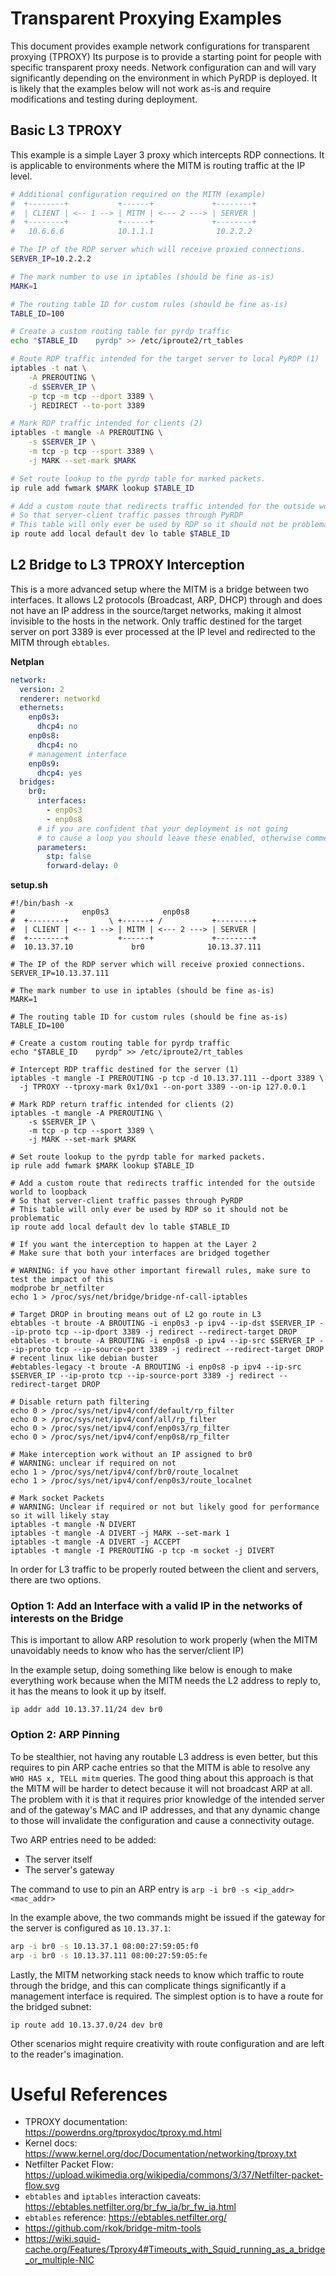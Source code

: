 # Transparent Proxying Examples

This document provides example network configurations for transparent
proxying (TPROXY) Its purpose is to provide a starting point for
people with specific transparent proxy needs. Network configuration
can and will vary significantly depending on the environment in which
PyRDP is deployed. It is likely that the examples below will not work
as-is and require modifications and testing during deployment.


## Basic L3 TPROXY

This example is a simple Layer 3 proxy which intercepts RDP
connections.  It is applicable to environments where the MITM is
routing traffic at the IP level.

```bash
# Additional configuration required on the MITM (example)
#  +--------+           +------+             +--------+
#  | CLIENT | <-- 1 --> | MITM | <--- 2 ---> | SERVER |
#  +--------+           +------+             +--------+
#   10.6.6.6            10.1.1.1              10.2.2.2

# The IP of the RDP server which will receive proxied connections.
SERVER_IP=10.2.2.2

# The mark number to use in iptables (should be fine as-is)
MARK=1

# The routing table ID for custom rules (should be fine as-is)
TABLE_ID=100

# Create a custom routing table for pyrdp traffic
echo "$TABLE_ID    pyrdp" >> /etc/iproute2/rt_tables

# Route RDP traffic intended for the target server to local PyRDP (1)
iptables -t nat \
    -A PREROUTING \
    -d $SERVER_IP \
    -p tcp -m tcp --dport 3389 \
    -j REDIRECT --to-port 3389

# Mark RDP traffic intended for clients (2)
iptables -t mangle -A PREROUTING \
    -s $SERVER_IP \
    -m tcp -p tcp --sport 3389 \
    -j MARK --set-mark $MARK

# Set route lookup to the pyrdp table for marked packets.
ip rule add fwmark $MARK lookup $TABLE_ID

# Add a custom route that redirects traffic intended for the outside world to loopback
# So that server-client traffic passes through PyRDP
# This table will only ever be used by RDP so it should not be problematic
ip route add local default dev lo table $TABLE_ID
```


## L2 Bridge to L3 TPROXY Interception

This is a more advanced setup where the MITM is a bridge between two interfaces. It allows L2 protocols (Broadcast, ARP,
DHCP) through and does not have an IP address in the source/target networks, making it almost invisible to the hosts in
the network. Only traffic destined for the target server on port 3389 is ever processed at the IP level and redirected
to the MITM through `ebtables`.


**Netplan**
```yaml
network:
  version: 2
  renderer: networkd
  ethernets:
    enp0s3:
      dhcp4: no
    enp0s8:
      dhcp4: no
    # management interface
    enp0s9:
      dhcp4: yes
  bridges:
    br0:
      interfaces:
        - enp0s3
        - enp0s8
      # if you are confident that your deployment is not going
      # to cause a loop you should leave these enabled, otherwise comment them
      parameters:
        stp: false
        forward-delay: 0
```

**setup.sh**

```shell
#!/bin/bash -x
#               enp0s3            enp0s8
#  +--------+         \ +------+ /           +--------+
#  | CLIENT | <-- 1 --> | MITM | <--- 2 ---> | SERVER |
#  +--------+           +------+             +--------+
#  10.13.37.10             br0              10.13.37.111

# The IP of the RDP server which will receive proxied connections.
SERVER_IP=10.13.37.111

# The mark number to use in iptables (should be fine as-is)
MARK=1

# The routing table ID for custom rules (should be fine as-is)
TABLE_ID=100

# Create a custom routing table for pyrdp traffic
echo "$TABLE_ID    pyrdp" >> /etc/iproute2/rt_tables

# Intercept RDP traffic destined for the server (1)
iptables -t mangle -I PREROUTING -p tcp -d 10.13.37.111 --dport 3389 \
  -j TPROXY --tproxy-mark 0x1/0x1 --on-port 3389 --on-ip 127.0.0.1

# Mark RDP return traffic intended for clients (2)
iptables -t mangle -A PREROUTING \
    -s $SERVER_IP \
    -m tcp -p tcp --sport 3389 \
    -j MARK --set-mark $MARK

# Set route lookup to the pyrdp table for marked packets.
ip rule add fwmark $MARK lookup $TABLE_ID

# Add a custom route that redirects traffic intended for the outside world to loopback
# So that server-client traffic passes through PyRDP
# This table will only ever be used by RDP so it should not be problematic
ip route add local default dev lo table $TABLE_ID

# If you want the interception to happen at the Layer 2
# Make sure that both your interfaces are bridged together

# WARNING: if you have other important firewall rules, make sure to test the impact of this
modprobe br_netfilter
echo 1 > /proc/sys/net/bridge/bridge-nf-call-iptables

# Target DROP in brouting means out of L2 go route in L3
ebtables -t broute -A BROUTING -i enp0s3 -p ipv4 --ip-dst $SERVER_IP --ip-proto tcp --ip-dport 3389 -j redirect --redirect-target DROP
ebtables -t broute -A BROUTING -i enp0s8 -p ipv4 --ip-src $SERVER_IP --ip-proto tcp --ip-source-port 3389 -j redirect --redirect-target DROP
# recent linux like debian buster
#ebtables-legacy -t broute -A BROUTING -i enp0s8 -p ipv4 --ip-src $SERVER_IP --ip-proto tcp --ip-source-port 3389 -j redirect --redirect-target DROP

# Disable return path filtering
echo 0 > /proc/sys/net/ipv4/conf/default/rp_filter
echo 0 > /proc/sys/net/ipv4/conf/all/rp_filter
echo 0 > /proc/sys/net/ipv4/conf/enp0s3/rp_filter
echo 0 > /proc/sys/net/ipv4/conf/enp0s8/rp_filter

# Make interception work without an IP assigned to br0
# WARNING: unclear if required on not
echo 1 > /proc/sys/net/ipv4/conf/br0/route_localnet
echo 1 > /proc/sys/net/ipv4/conf/enp0s3/route_localnet

# Mark socket Packets
# WARNING: Unclear if required or not but likely good for performance so it will likely stay
iptables -t mangle -N DIVERT
iptables -t mangle -A DIVERT -j MARK --set-mark 1
iptables -t mangle -A DIVERT -j ACCEPT
iptables -t mangle -I PREROUTING -p tcp -m socket -j DIVERT
```

In order for L3 traffic to be properly routed between the client and servers, there are two options.

### Option 1: Add an Interface with a valid IP in the networks of interests on the Bridge

This is important to allow ARP resolution to work properly (when the MITM unavoidably needs to know who has the
server/client IP)

In the example setup, doing something like below is enough to make everything work because when the MITM needs the L2
address to reply to, it has the means to look it up by itself.

```
ip addr add 10.13.37.11/24 dev br0
```

### Option 2: ARP Pinning

To be stealthier, not having any routable L3 address is even better, but this requires to pin ARP cache entries so that
the MITM is able to resolve any `WHO HAS x, TELL mitm` queries. The good thing about this approach is that the MITM will
be harder to detect because it will not broadcast ARP at all. The problem with it is that it requires prior knowledge of
the intended server and of the gateway's MAC and IP addresses, and that any dynamic change to those will invalidate the
configuration and cause a connectivity outage.

Two ARP entries need to be added:

- The server itself
- The server's gateway

The command to use to pin an ARP entry is `arp -i br0 -s <ip_addr> <mac_addr>`

In the example above, the two commands might be issued if the gateway for the server is configured as `10.13.37.1`:

```bash
arp -i br0 -s 10.13.37.1 08:00:27:59:05:f0
arp -i br0 -s 10.13.37.111 08:00:27:59:05:fe
```

Lastly, the MITM networking stack needs to know which traffic to route through the bridge, and this can complicate
things significantly if a management interface is required. The simplest option is to have a route for the
bridged subnet:

```
ip route add 10.13.37.0/24 dev br0
```

Other scenarios might require creativity with route configuration and are left to the reader's imagination.

# Useful References

* TPROXY documentation: https://powerdns.org/tproxydoc/tproxy.md.html
* Kernel docs: https://www.kernel.org/doc/Documentation/networking/tproxy.txt
* Netfilter Packet Flow: https://upload.wikimedia.org/wikipedia/commons/3/37/Netfilter-packet-flow.svg
* `ebtables` and `iptables` interaction caveats: https://ebtables.netfilter.org/br_fw_ia/br_fw_ia.html
* `ebtables` reference: https://ebtables.netfilter.org/
* https://github.com/rkok/bridge-mitm-tools
* https://wiki.squid-cache.org/Features/Tproxy4#Timeouts_with_Squid_running_as_a_bridge_or_multiple-NIC
